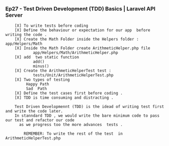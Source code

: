 ### Ep27 - Test Driven Development (TDD) Basics | Laravel API Server
        [X] To write tests before coding
        [X] Define the behaviour or expectation for our app  before writing the code .
        [X] Create the Math Folder inside the Helpers folder : app/Helpers/Math
        [X] Inside the Math Folder create ArithmeticHelper.php file
                app/Helpers/Math/ArithmeticHelper.php
        [X] add  two static function        
                add()
                minus()
        [X] Create the ArithmeticHelperTest test : 
                tests/Unit/ArithmeticHelperTest.php
        [X] Two types of testing
             Happy Path
             Sad  Path
        [X] Define the test cases first before coding .
        [X] TDD is time consuming and distracting .

        Test Driven Developmennt (TDD) is the idead of writing test first and write the code later.
        In stanndard TDD , we would write the bare minimum code to pass our test and refactor our code
          as we progress too the more advances  tests .

            REMEMBER: To write the rest of the test  in ArithmeticHelperTest.php
